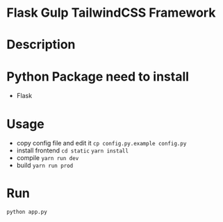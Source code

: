 Flask Gulp TailwindCSS Framework
================================
# Description
# Python Package need to install
+ Flask
# Usage
+ copy config file and edit it
```cp config.py.example config.py```
+ install frontend
```cd static```
```yarn install```
+ compile
```yarn run dev```
+ build
```yarn run prod```
# Run
```python app.py```